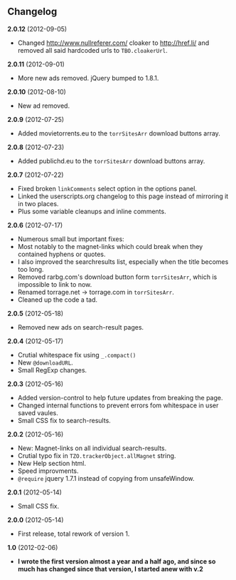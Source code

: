 Changelog
---------

**2.0.12** (2012-09-05)
* Changed http://www.nullreferer.com/ cloaker to http://href.li/ and removed all said hardcoded urls to `TBO.cloakerUrl`.

**2.0.11** (2012-09-01)
* More new ads removed. jQuery bumped to 1.8.1.

**2.0.10** (2012-08-10)
* New ad removed.

**2.0.9** (2012-07-25)
* Added movietorrents.eu to the `torrSitesArr` download buttons array.

**2.0.8** (2012-07-23)
* Added publichd.eu to the `torrSitesArr` download buttons array.

**2.0.7** (2012-07-22)
* Fixed broken `linkComments` select option in the options panel.
* Linked the userscripts.org changelog to this page instead of mirroring it in two places.
* Plus some variable cleanups and inline comments.

**2.0.6** (2012-07-17)
* Numerous small but important fixes:
* Most notably to the magnet-links which could break when they contained hyphens or quotes.
* I also improved the searchresults list, especially when the title becomes too long.
* Removed rarbg.com's download button form `torrSitesArr`, which is impossible to link to now.
* Renamed torrage.net -> torrage.com in `torrSitesArr`.
* Cleaned up the code a tad.

**2.0.5** (2012-05-18)
* Removed new ads on search-result pages.

**2.0.4** (2012-05-17)
* Crutial whitespace fix using `_.compact()`
* New `@downloadURL`.
* Small RegExp changes.

**2.0.3** (2012-05-16)
* Added version-control to help future updates from breaking the page.
* Changed internal functions to prevent errors fom whitespace in user saved vaules.
* Small CSS fix to search-results.

**2.0.2** (2012-05-16)
* New: Magnet-links on all individual search-results.
* Crutial typo fix in `TZO.trackerObject.allMagnet` string.
* New Help section html.
* Speed improvments.
* `@require` jquery 1.7.1 instead of copying from unsafeWindow.

**2.0.1** (2012-05-14)
* Small CSS fix.

**2.0.0** (2012-05-14)
* First release, total rework of version 1.

**1.0** (2012-02-06)
* __I wrote the first version almost a year and a half ago, and since so much has changed since that version, I started anew with v.2__

